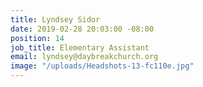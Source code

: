 ```yaml
---
title: Lyndsey Sidor
date: 2019-02-28 20:03:00 -08:00
position: 14
job_title: Elementary Assistant
email: lyndsey@daybreakchurch.org
image: "/uploads/Headshots-13-fc110e.jpg"
---
```


